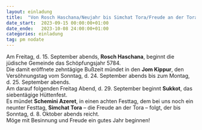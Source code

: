 ```yaml
---
layout: einladung
title:  "Von Rosch Haschana/Neujahr bis Simchat Tora/Freude an der Tora"
date_start:  2023-09-15 00:00:00+01:00
date_ende:   2023-10-08 24:00:00+01:00
categories: einladung
tag: pm nodate
---
```


Am Freitag, d. 15. September abends, **Rosch Haschana**, beginnt die jüdische Gemeinde das Schöpfungsjahr 5784.
<br>
Die damit eröffnete zehntägige Bußzeit mündet in den **Jom Kippur**, den Versöhnungstag vom Sonntag, d. 24. September abends bis zum Montag, d. 25. September abends.
<br>
Am darauf folgenden Freitag Abend, d. 29. September beginnt **Sukkot**, das siebentägige Hüttenfest.
<br>
Es mündet **Schemini Azeret**, in einen achten Festtag, dem bei uns noch ein neunter Festtag, **Simchat Tora** – die Freude an der Tora – folgt, der bis Sonntag, d. 8. Oktober abends reicht.
<br>
Möge mit Besinnung und Freude ein gutes Jahr beginnen!

